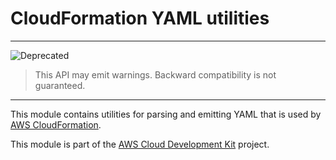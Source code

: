 # CloudFormation YAML utilities
<!--BEGIN STABILITY BANNER-->

---

![Deprecated](https://img.shields.io/badge/deprecated-critical.svg?style=for-the-badge)

> This API may emit warnings. Backward compatibility is not guaranteed.

---

<!--END STABILITY BANNER-->

This module contains utilities for parsing and emitting
YAML that is used by [AWS CloudFormation](https://aws.amazon.com/cloudformation).

This module is part of the [AWS Cloud Development Kit](https://github.com/aws/aws-cdk) project.

